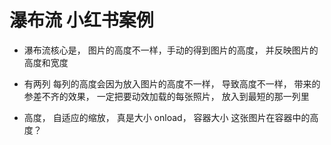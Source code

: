 # 瀑布流 小红书案例

- 瀑布流核心是， 图片的高度不一样，手动的得到图片的高度， 并反映图片的高度和宽度

- 有两列 每列的高度会因为放入图片的高度不一样， 导致高度不一样，
    带来的参差不齐的效果， 一定把要动效加载的每张照片， 放入到最短的那一列里

- 高度， 自适应的缩放， 真是大小 onload， 容器大小 这张图片在容器中的高度？